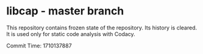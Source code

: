 # libcap - master branch

This repository contains frozen state of the repository.
Its history is cleared. It is used only for static code
analysis with Codacy.

Commit Time: 1710137887